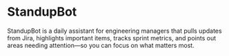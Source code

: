 # StandupBot
StandupBot is a daily assistant for engineering managers that pulls updates from Jira, highlights important items, tracks sprint metrics, and points out areas needing attention—so you can focus on what matters most.
